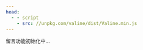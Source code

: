 ```yaml
---
head:
  - - script
    - src: //unpkg.com/valine/dist/Valine.min.js
---
```


<script setup>
import {ref, onMounted} from "vue";
let isInit = ref(false);

onMounted(()=>{
   let Interval = setInterval(()=>{
    try {
      new Valine({
            el: '#vcomments',
            appId: '1Wgun0BNYRkq1uy13wzMTTlt-gzGzoHsz',
            appKey: 'LgkvFc6EjDZy8neCIKorXwET',
            placeholder: '欢迎大家来到lazychild,如果有什么想说的话，请留言给作者哦，作者会尽量快速回复大家的哦😜😜，注意邮箱一定不能写错哦，不然你就收不到作者的回复了',
            avatar: 'wavatar',
            pageSize: 4,
        });
      isInit.value = true; 
      clearInterval(Interval);
    } catch (error) {
      console.log('正在初始化留言板');
    }
}, 1000); 
});
</script>

<div id="vcomments"></div>
<div style="font-size: 13px" v-if="!isInit">留言功能初始化中...</div>
